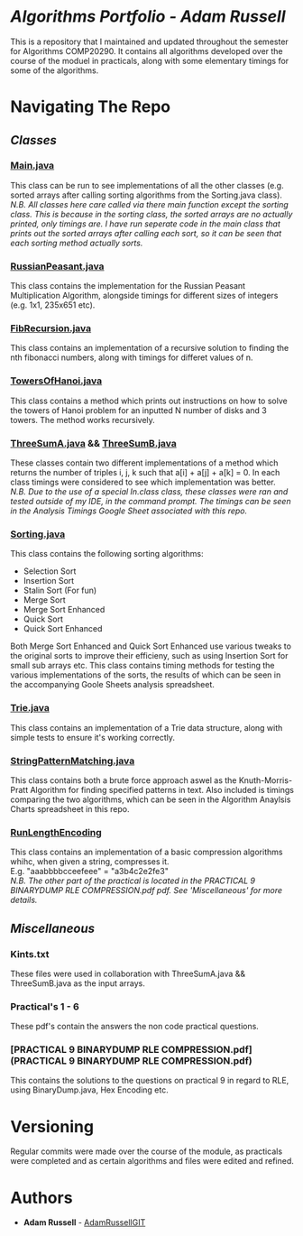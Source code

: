 # *Algorithms Portfolio - Adam Russell*

This is a repository that I maintained and updated throughout the semester for Algorithms COMP20290. It contains all algorithms developed over the course of the moduel in practicals, along with some elementary timings for some of the algorithms.

# Navigating The Repo

## *Classes*

### [Main.java](Main.java)
This class can be run to see implementations of all the other classes (e.g. sorted arrays after calling sorting algorithms from the Sorting.java class).<br/>
*N.B. All classes here care called via there main function except the sorting class. This is because in the sorting class, the sorted arrays are no actually printed, only timings are. I have run seperate code in the main class that prints out the sorted arrays after calling each sort, so it can be seen that each sorting method actually sorts.*

### [RussianPeasant.java](RussianPeasent.java)
This class contains the implementation for the Russian Peasant Multiplication Algorithm, alongside timings for different sizes of integers (e.g. 1x1, 235x651 etc).

### [FibRecursion.java](FibRecursion.java)
This class contains an implementation of a recursive solution to finding the nth fibonacci numbers, along with timings for differet values of n.

### [TowersOfHanoi.java](TowersOfHanoi.java)
This class contains a method which prints out instructions on how to solve the towers of Hanoi problem for an inputted N number of disks and 3 towers. The method works recursively.

### [ThreeSumA.java](ThreeSumA.java) && [ThreeSumB.java](ThreeSumB.java)
These classes contain two different implementations of a method which returns the number of triples i, j, k such that a[i] + a[j] + a[k] = 0. In each class timings were considered to see which implementation was better.<br/>
*N.B. Due to the use of a special In.class class, these classes were ran and tested outside of my IDE, in the command prompt. The timings can be seen in the Analysis Timings Google Sheet associated with this repo.*

### [Sorting.java](Sorting.java)
This class contains the following sorting algorithms:
- Selection Sort
- Insertion Sort
- Stalin Sort (For fun)
- Merge Sort
- Merge Sort Enhanced
- Quick Sort
- Quick Sort Enhanced

Both Merge Sort Enhanced and Quick Sort Enhanced use various tweaks to the original sorts to improve their efficieny, such as using Insertion Sort for small sub arrays etc. This class contains timing methods for testing the various implementations of the sorts, the results of which can be seen in the accompanying Goole Sheets analysis spreadsheet.

### [Trie.java](Trie.java)
This class contains an implementation of a Trie data structure, along with simple tests to ensure it's working correctly.

### [StringPatternMatching.java](StringPatternMatching.java)
This class contains both a brute force approach aswel as the Knuth-Morris-Pratt Algorithm for finding specified patterns in text. Also included is timings comparing the two algorithms, which can be seen in the Algorithm Anaylsis Charts spreadsheet in this repo.

### [RunLengthEncoding](RunLengthEncoding.java)
This class contains an implementation of a basic compression algorithms whihc, when given a string, compresses it.<br/>
E.g.
"aaabbbbcceefeee" = "a3b4c2e2fe3"<br/>
*N.B. The other part of the practical is located in the PRACTICAL 9 BINARYDUMP RLE COMPRESSION.pdf pdf. See 'Miscellaneous' for more details.*

## *Miscellaneous*
### Kints.txt
These files were used in collaboration with ThreeSumA.java && ThreeSumB.java as the input arrays.

### Practical's 1 - 6
These pdf's contain the answers the non code practical questions.

### [PRACTICAL 9 BINARYDUMP RLE COMPRESSION.pdf](PRACTICAL 9 BINARYDUMP RLE COMPRESSION.pdf)
This contains the solutions to the questions on practical 9 in regard to RLE, using BinaryDump.java, Hex Encoding etc.

# Versioning

Regular commits were made over the course of the module, as practicals were completed and as certain algorithms and files were edited and refined.

# Authors

* **Adam Russell** - [AdamRussellGIT](https://github.com/AdamRussellGIT)
